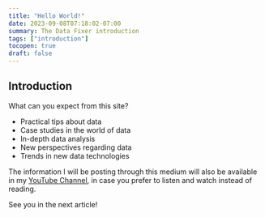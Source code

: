 ```yaml
---
title: "Hello World!"
date: 2023-09-08T07:18:02-07:00
summary: The Data Fixer introduction
tags: ["introduction"]
tocopen: true
draft: false
---
```


## Introduction

What can you expect from this site?

- Practical tips about data
- Case studies in the world of data
- In-depth data analysis
- New perspectives regarding data
- Trends in new data technologies

The information I will be posting through this medium will also be available in my [YouTube Channel](https://youtube.com/@theDataFixer), in case you prefer to listen and watch instead of reading.

See you in the next article!
